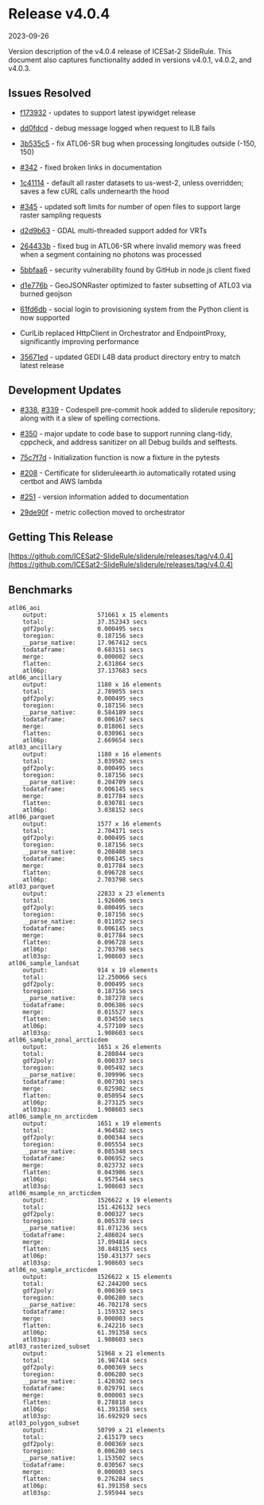 # Release v4.0.4

2023-09-26

Version description of the v4.0.4 release of ICESat-2 SlideRule.  This document also captures functionality added in versions v4.0.1, v4.0.2, and v4.0.3.

## Issues Resolved

* [f173932](https://github.com/ICESat2-SlideRule/sliderule/commit/f173932f98d85cb888fc8c921f69b15512acdfb5) - updates to support latest ipywidget release

* [dd0fdcd](https://github.com/ICESat2-SlideRule/sliderule/commit/dd0fdcdca69740068798c7c420dcd07906f71528) - debug message logged when request to ILB fails

* [3b535c5](https://github.com/ICESat2-SlideRule/sliderule/commit/3b535c588f9fa3c54e0f4ab86ea223c5f8463c23) - fix ATL06-SR bug when processing longitudes outside (-150, 150)

* [#342](https://github.com/ICESat2-SlideRule/sliderule/issues/342) - fixed broken links in documentation

* [1c41114](https://github.com/ICESat2-SlideRule/sliderule/commit/1c411140d211ba33658d8503a63f24536d198391) - default all raster datasets to us-west-2, unless overridden; saves a few cURL calls undernearth the hood

* [#345](https://github.com/ICESat2-SlideRule/sliderule/pull/345) - updated soft limits for number of open files to support large raster sampling requests

* [d2d9b63](https://github.com/ICESat2-SlideRule/sliderule/commit/d2d9b637cdeec2b041e7736e4e6d9af9794fa776) - GDAL multi-threaded support added for VRTs

* [264433b](https://github.com/ICESat2-SlideRule/sliderule/commit/264433b980998c5db6fe9ee2fc672ba436d8da52) - fixed bug in ATL06-SR where invalid memory was freed when a segment containing no photons was processed

* [5bbfaa6](https://github.com/ICESat2-SlideRule/sliderule/commit/5bbfaa6cf6aeee6b071c529b993afb458f6c5af6) - security vulnerability found by GitHub in node.js client fixed

* [d1e776b](https://github.com/ICESat2-SlideRule/sliderule/commit/d1e776b5fa0922c196b8230369d6b97af1cfd85f) - GeoJSONRaster optimized to faster subsetting of ATL03 via burned geojson

* [61fd6db](https://github.com/ICESat2-SlideRule/sliderule/commit/61fd6dbc5fcd3299f19790d72177f67a1b03b85f) - social login to provisioning system from the Python client is now supported

* CurlLib replaced HttpClient in Orchestrator and EndpointProxy, significantly improving performance

* [35671ed](https://github.com/ICESat2-SlideRule/sliderule/commit/35671ed32349fc8360bd8b4f8590b11dfc8974e5) - updated GEDI L4B data product directory entry to match latest release

## Development Updates

* [#338](https://github.com/ICESat2-SlideRule/sliderule/pull/338), [#339](https://github.com/ICESat2-SlideRule/sliderule/pull/339) - Codespell pre-commit hook added to sliderule repository; along with it a slew of spelling corrections.

* [#350](https://github.com/ICESat2-SlideRule/sliderule/pull/350) - major update to code base to support running clang-tidy, cppcheck, and address sanitizer on all Debug builds and selftests. 

* [75c7f7d](https://github.com/ICESat2-SlideRule/sliderule/commit/75c7f7d5e0dfb324d3fa5cd51a53e2a375c1a76f) - Initialization function is now a fixture in the pytests

* [#208](https://github.com/ICESat2-SlideRule/sliderule/issues/208) - Certificate for slideruleearth.io automatically rotated using certbot and AWS lambda

* [#251](https://github.com/ICESat2-SlideRule/sliderule/issues/251) - version information added to documentation

* [29de90f](https://github.com/ICESat2-SlideRule/sliderule/commit/29de90fc2d44561519fed63cbf2ecc8dadb11bed) - metric collection moved to orchestrator

## Getting This Release

[https://github.com/ICESat2-SlideRule/sliderule/releases/tag/v4.0.4](https://github.com/ICESat2-SlideRule/sliderule/releases/tag/v4.0.4)

## Benchmarks

```
atl06_aoi
	output:              571661 x 15 elements
	total:               37.352343 secs
	gdf2poly:            0.000495 secs
	toregion:            0.187156 secs
	__parse_native:      17.967412 secs
	todataframe:         0.683151 secs
	merge:               0.000002 secs
	flatten:             2.631864 secs
	atl06p:              37.137683 secs
atl06_ancillary
	output:              1180 x 16 elements
	total:               2.789055 secs
	gdf2poly:            0.000495 secs
	toregion:            0.187156 secs
	__parse_native:      0.584189 secs
	todataframe:         0.006167 secs
	merge:               0.018061 secs
	flatten:             0.030961 secs
	atl06p:              2.669654 secs
atl03_ancillary
	output:              1180 x 16 elements
	total:               3.039502 secs
	gdf2poly:            0.000495 secs
	toregion:            0.187156 secs
	__parse_native:      0.204709 secs
	todataframe:         0.006145 secs
	merge:               0.017784 secs
	flatten:             0.030781 secs
	atl06p:              3.038152 secs
atl06_parquet
	output:              1577 x 16 elements
	total:               2.704171 secs
	gdf2poly:            0.000495 secs
	toregion:            0.187156 secs
	__parse_native:      0.208408 secs
	todataframe:         0.006145 secs
	merge:               0.017784 secs
	flatten:             0.096728 secs
	atl06p:              2.703798 secs
atl03_parquet
	output:              22833 x 23 elements
	total:               1.926006 secs
	gdf2poly:            0.000495 secs
	toregion:            0.187156 secs
	__parse_native:      0.011052 secs
	todataframe:         0.006145 secs
	merge:               0.017784 secs
	flatten:             0.096728 secs
	atl06p:              2.703798 secs
	atl03sp:             1.908603 secs
atl06_sample_landsat
	output:              914 x 19 elements
	total:               12.250066 secs
	gdf2poly:            0.000495 secs
	toregion:            0.187156 secs
	__parse_native:      0.387278 secs
	todataframe:         0.006386 secs
	merge:               0.015527 secs
	flatten:             0.034550 secs
	atl06p:              4.577109 secs
	atl03sp:             1.908603 secs
atl06_sample_zonal_arcticdem
	output:              1651 x 26 elements
	total:               8.280844 secs
	gdf2poly:            0.000337 secs
	toregion:            0.005492 secs
	__parse_native:      0.309996 secs
	todataframe:         0.007301 secs
	merge:               0.025982 secs
	flatten:             0.050954 secs
	atl06p:              8.273125 secs
	atl03sp:             1.908603 secs
atl06_sample_nn_arcticdem
	output:              1651 x 19 elements
	total:               4.964582 secs
	gdf2poly:            0.000344 secs
	toregion:            0.005554 secs
	__parse_native:      0.085348 secs
	todataframe:         0.006952 secs
	merge:               0.023732 secs
	flatten:             0.043986 secs
	atl06p:              4.957544 secs
	atl03sp:             1.908603 secs
atl06_msample_nn_arcticdem
	output:              1526622 x 19 elements
	total:               151.426132 secs
	gdf2poly:            0.000327 secs
	toregion:            0.005378 secs
	__parse_native:      81.071236 secs
	todataframe:         2.486024 secs
	merge:               17.094814 secs
	flatten:             30.848135 secs
	atl06p:              150.431377 secs
	atl03sp:             1.908603 secs
atl06_no_sample_arcticdem
	output:              1526622 x 15 elements
	total:               62.244200 secs
	gdf2poly:            0.000369 secs
	toregion:            0.006280 secs
	__parse_native:      46.702178 secs
	todataframe:         1.159332 secs
	merge:               0.000003 secs
	flatten:             6.242216 secs
	atl06p:              61.391358 secs
	atl03sp:             1.908603 secs
atl03_rasterized_subset
	output:              51968 x 21 elements
	total:               16.987414 secs
	gdf2poly:            0.000369 secs
	toregion:            0.006280 secs
	__parse_native:      1.420302 secs
	todataframe:         0.029791 secs
	merge:               0.000003 secs
	flatten:             0.278818 secs
	atl06p:              61.391358 secs
	atl03sp:             16.692929 secs
atl03_polygon_subset
	output:              50799 x 21 elements
	total:               2.615179 secs
	gdf2poly:            0.000369 secs
	toregion:            0.006280 secs
	__parse_native:      1.153502 secs
	todataframe:         0.030567 secs
	merge:               0.000003 secs
	flatten:             0.276284 secs
	atl06p:              61.391358 secs
	atl03sp:             2.595944 secs
```